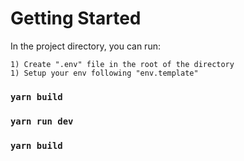 # Getting Started 


In the project directory, you can run:

```
1) Create ".env" file in the root of the directory
1) Setup your env following "env.template"
```

### `yarn build`

### `yarn run dev`

### `yarn build`
